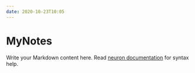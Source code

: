 ```yaml
---
date: 2020-10-23T10:05
---
```


# MyNotes

Write your Markdown content here. Read [neuron documentation](https://neuron.zettel.page/2011404.html) for syntax help.


